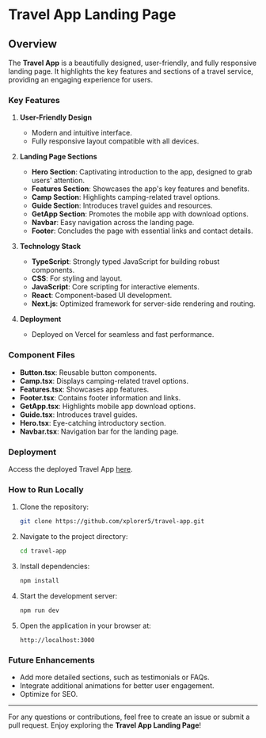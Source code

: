 # Travel App Landing Page

## Overview
The **Travel App** is a beautifully designed, user-friendly, and fully responsive landing page. It highlights the key features and sections of a travel service, providing an engaging experience for users.

### Key Features
1. **User-Friendly Design**
   - Modern and intuitive interface.
   - Fully responsive layout compatible with all devices.

2. **Landing Page Sections**
   - **Hero Section**: Captivating introduction to the app, designed to grab users' attention.
   - **Features Section**: Showcases the app's key features and benefits.
   - **Camp Section**: Highlights camping-related travel options.
   - **Guide Section**: Introduces travel guides and resources.
   - **GetApp Section**: Promotes the mobile app with download options.
   - **Navbar**: Easy navigation across the landing page.
   - **Footer**: Concludes the page with essential links and contact details.

3. **Technology Stack**
   - **TypeScript**: Strongly typed JavaScript for building robust components.
   - **CSS**: For styling and layout.
   - **JavaScript**: Core scripting for interactive elements.
   - **React**: Component-based UI development.
   - **Next.js**: Optimized framework for server-side rendering and routing.

4. **Deployment**
   - Deployed on Vercel for seamless and fast performance.

### Component Files
- **Button.tsx**: Reusable button components.
- **Camp.tsx**: Displays camping-related travel options.
- **Features.tsx**: Showcases app features.
- **Footer.tsx**: Contains footer information and links.
- **GetApp.tsx**: Highlights mobile app download options.
- **Guide.tsx**: Introduces travel guides.
- **Hero.tsx**: Eye-catching introductory section.
- **Navbar.tsx**: Navigation bar for the landing page.

### Deployment
Access the deployed Travel App [here](https://travel-gel8d3mz7-xplorers-projects.vercel.app/).

### How to Run Locally
1. Clone the repository:
   ```bash
   git clone https://github.com/xplorer5/travel-app.git
   ```
2. Navigate to the project directory:
   ```bash
   cd travel-app
   ```
3. Install dependencies:
   ```bash
   npm install
   ```
4. Start the development server:
   ```bash
   npm run dev
   ```
5. Open the application in your browser at:
   ```
   http://localhost:3000
   ```

### Future Enhancements
- Add more detailed sections, such as testimonials or FAQs.
- Integrate additional animations for better user engagement.
- Optimize for SEO.

---
For any questions or contributions, feel free to create an issue or submit a pull request. Enjoy exploring the **Travel App Landing Page**!



